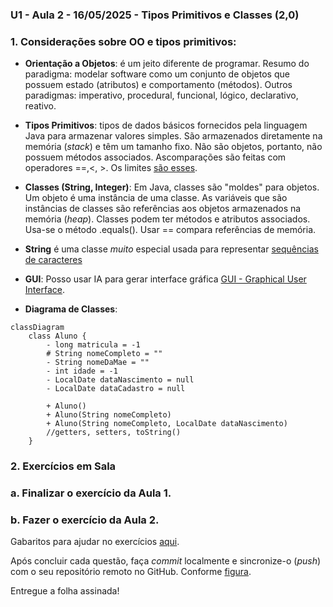 ### U1 - Aula 2 - 16/05/2025 - Tipos Primitivos e Classes (2,0)

### 1. Considerações sobre OO e tipos primitivos:

- **Orientação a Objetos**: é um jeito diferente de programar.
  Resumo do paradigma: modelar software como um conjunto de objetos que possuem estado (atributos) e comportamento (métodos).
  Outros paradigmas: imperativo, procedural, funcional, lógico, declarativo, reativo.

- **Tipos Primitivos**: tipos de dados básicos fornecidos pela linguagem Java para armazenar valores simples. São armazenados diretamente na memória (_stack_) e têm um tamanho fixo. Não são objetos, portanto, não possuem métodos associados. Ascomparações são feitas com operadores ==,<, >. Os limites [são esses](tiposPrimitivos.png).

- **Classes (String, Integer)**: Em Java, classes são "moldes" para objetos. Um objeto é uma instância de uma classe. As variáveis que são instâncias de classes são referências aos objetos armazenados na memória (_heap_). Classes podem ter métodos e atributos associados. Usa-se o método .equals(). Usar == compara referências de memória.

- **String** é uma classe _muito_ especial usada para representar [sequências de caracteres](stringEmJava.png)

- **GUI**: Posso usar IA para gerar interface gráfica [GUI - Graphical User Interface](exemplos_gui).

- **Diagrama de Classes**:

```mermaid
classDiagram
    class Aluno {
        - long matricula = -1
        # String nomeCompleto = ""
        - String nomeDaMae = ""
        - int idade = -1
        - LocalDate dataNascimento = null
        - LocalDate dataCadastro = null

        + Aluno()
        + Aluno(String nomeCompleto)
        + Aluno(String nomeCompleto, LocalDate dataNascimento)
        //getters, setters, toString()
    }
```

### 2. Exercícios em Sala

### a. Finalizar o exercício da Aula 1.

### b. Fazer o exercício da Aula 2.

Gabaritos para ajudar no exercícios [aqui](gabaritos).

Após concluir cada questão, faça _commit_ localmente e sincronize-o (_push_) com o seu repositório remoto no GitHub. Conforme [figura](https://drive.google.com/open?id=1dV5TwUdMxSmh80sx13epVcJFewIT_MVk).

Entregue a folha assinada!
